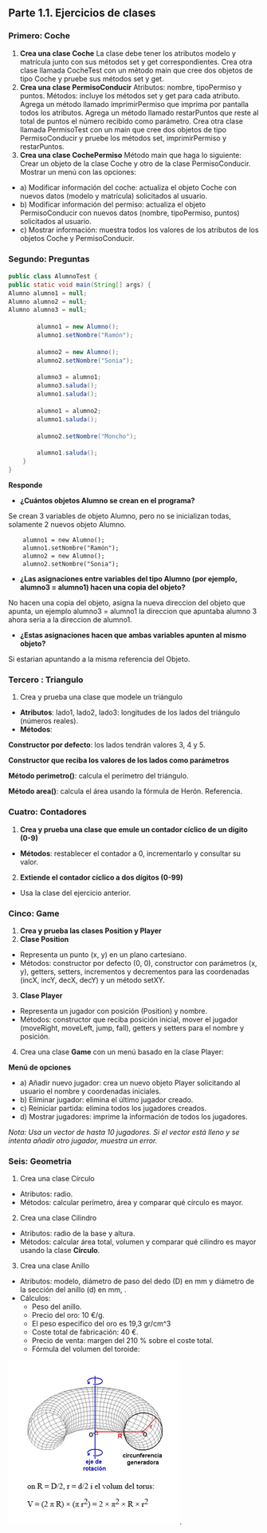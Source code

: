 ## Parte 1.1. Ejercicios de clases

### Primero: Coche 
1. **Crea una clase Coche**
La clase debe tener los atributos modelo y matrícula junto con sus métodos set y get correspondientes.
Crea otra clase llamada CocheTest con un método main que cree dos objetos de tipo Coche y pruebe sus métodos set y get.
2. **Crea una clase PermisoConducir**
Atributos: nombre, tipoPermiso y puntos.
Métodos: incluye los métodos set y get para cada atributo.
Agrega un método llamado imprimirPermiso que imprima por pantalla todos los atributos.
Agrega un método llamado restarPuntos que reste al total de puntos el número recibido como parámetro.
Crea otra clase llamada PermisoTest con un main que cree dos objetos de tipo PermisoConducir y pruebe los métodos set, imprimirPermiso y restarPuntos.
3. **Crea una clase CochePermiso**
Método main que haga lo siguiente:
Crear un objeto de la clase Coche y otro de la clase PermisoConducir.
Mostrar un menú con las opciones: 
- a) Modificar información del coche: actualiza el objeto Coche con nuevos datos (modelo y matrícula) solicitados al usuario. 
- b) Modificar información del permiso: actualiza el objeto PermisoConducir con nuevos datos (nombre, tipoPermiso, puntos) solicitados al usuario. 
- c) Mostrar información: muestra todos los valores de los atributos de los objetos Coche y PermisoConducir.

### Segundo: Preguntas 
```java
public class AlumnoTest {
public static void main(String[] args) {
Alumno alumno1 = null;
Alumno alumno2 = null;
Alumno alumno3 = null;

        alumno1 = new Alumno();
        alumno1.setNombre("Ramón");

        alumno2 = new Alumno();
        alumno2.setNombre("Sonia");

        alumno3 = alumno1;
        alumno3.saluda();
        alumno1.saluda();

        alumno1 = alumno2;
        alumno1.saluda();

        alumno2.setNombre("Moncho");

        alumno1.saluda();
    }
}
```
**Responde**
- **¿Cuántos objetos Alumno se crean en el programa?**

Se crean 3 variables de objeto Alumno, pero no se inicializan todas, solamente 2 nuevos objeto Alumno.
```
    alumno1 = new Alumno();
    alumno1.setNombre("Ramón");
    alumno2 = new Alumno();
    alumno2.setNombre("Sonia");
```
- **¿Las asignaciones entre variables del tipo Alumno (por ejemplo, alumno3 = alumno1) hacen una copia del objeto?**

No hacen una copia del objeto, asigna la nueva direccion del objeto que apunta, un ejemplo alumno3 = alumno1 la direccion que apuntaba alumno 3 ahora seria
a la direccion de alumno1.
- **¿Estas asignaciones hacen que ambas variables apunten al mismo objeto?**

Si estarian apuntando a la misma referencia del Objeto.

### Tercero : Triangulo

1. Crea y prueba una clase que modele un triángulo

* **Atributos**: lado1, lado2, lado3: longitudes de los lados del triángulo (números reales).
* **Métodos**:

**Constructor por defecto**: los lados tendrán valores 3, 4 y 5.

**Constructor que reciba los valores de los lados como parámetros**

**Método perimetro()**: calcula el perímetro del triángulo.

**Método area()**: calcula el área usando la fórmula de Herón. Referencia.


### Cuatro: Contadores

1. **Crea y prueba una clase que emule un contador cíclico de un dígito (0-9)**
- **Métodos**: restablecer el contador a 0, incrementarlo y consultar su valor.

2. **Extiende el contador cíclico a dos dígitos (0-99)**
- Usa la clase del ejercicio anterior.


### Cinco: Game

1. **Crea y prueba las clases Position y Player**
2. **Clase Position**
- Representa un punto (x, y) en un plano cartesiano.
- Métodos: constructor por defecto (0, 0), constructor con parámetros (x, y), getters, setters, incrementos y decrementos para las coordenadas (incX, incY, decX, decY) y un método setXY.
3. **Clase Player**
- Representa un jugador con posición (Position) y nombre.
- Métodos: constructor que reciba posición inicial, mover el jugador (moveRight, moveLeft, jump, fall), getters y setters para el nombre y posición.
4. Crea una clase **Game** con un menú basado en la clase Player:

**Menú de opciones**

- a) Añadir nuevo jugador: crea un nuevo objeto Player solicitando al usuario el nombre y coordenadas iniciales.
- b) Eliminar jugador: elimina el último jugador creado.
- c) Reiniciar partida: elimina todos los jugadores creados.
- d) Mostrar jugadores: imprime la información de todos los jugadores.

_Nota: Usa un vector de hasta 10 jugadores. Si el vector está lleno y se intenta añadir otro jugador, muestra un error._

### Seis: Geometria

1. Crea una clase Círculo 
- Atributos: radio.
- Métodos: calcular perímetro, área y comparar qué círculo es mayor.
2. Crea una clase Cilindro
- Atributos: radio de la base y altura.
- Métodos: calcular área total, volumen y comparar qué cilindro es mayor usando la clase **Círculo**.
3. Crea una clase Anillo
- Atributos: modelo, diámetro de paso del dedo (D) en mm y diámetro de la sección del anillo (d) en mm, .
- Cálculos:
  - Peso del anillo.
  - Precio del oro: 10 €/g.
  - El peso especifico del oro es 19,3 gr/cm^3
  - Coste total de fabricación: 40 €.
  - Precio de venta: margen del 210 % sobre el coste total.
  - Fórmula del volumen del toroide: 

![Project Logo](imgSeis.png).






